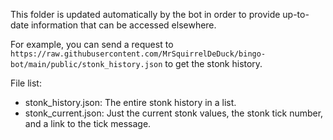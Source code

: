This folder is updated automatically by the bot in order to provide up-to-date information that can be accessed elsewhere.

For example, you can send a request to `https://raw.githubusercontent.com/MrSquirrelDeDuck/bingo-bot/main/public/stonk_history.json` to get the stonk history.

File list:
- stonk_history.json: The entire stonk history in a list.
- stonk_current.json: Just the current stonk values, the stonk tick number, and a link to the tick message.
